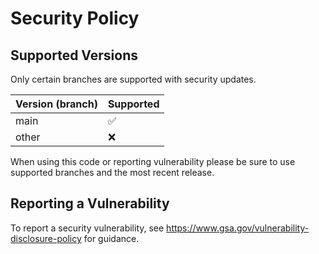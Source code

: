 # Security Policy

## Supported Versions

Only certain branches are supported with security updates.

| Version (branch) | Supported   |
| ---------------- | ----------- |
| main      | :white_check_mark: |
| other     | :x:                |

When using this code or reporting vulnerability please be sure to use supported branches and the most recent release.

## Reporting a Vulnerability

To report a security vulnerability, see https://www.gsa.gov/vulnerability-disclosure-policy for guidance.
